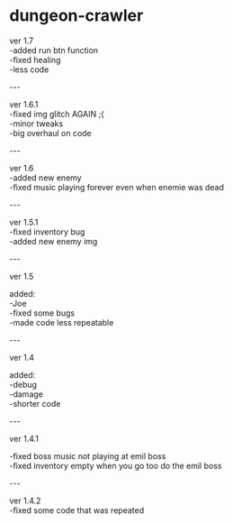 # dungeon-crawler

ver 1.7<br>
-added run btn function<br>
-fixed healing<br>
-less code<br>

---<br>

ver 1.6.1<br>
-fixed img glitch AGAIN ;(<br>
-minor tweaks<br>
-big overhaul on code<br>

---<br>

ver 1.6<br>
-added new enemy<br>
-fixed music playing forever even when enemie was dead<br>

---<br>

ver 1.5.1<br>
-fixed inventory bug<br>
-added new enemy img<br>

---<br>

ver 1.5<br>

added:<br>
-Joe<br>
-fixed some bugs<br>
-made code less repeatable<br>

---<br>

ver 1.4<br>

added:<br>
-debug<br>
-damage<br>
-shorter code<br>

---<br>

ver 1.4.1<br>

-fixed boss music not playing at emil boss<br>
-fixed inventory empty when you go too do the emil boss<br>

---<br>

ver 1.4.2<br>
-fixed some code that was repeated<br>